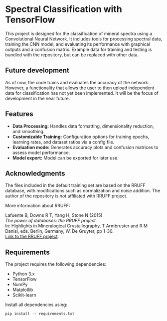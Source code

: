 # Spectral Classification with TensorFlow

This project is designed for the classification of mineral spectra using a Convolutional Neural Network. It includes tools for processing spectral data, training the CNN model, and evaluating its performance with graphical outputs and a confusion matrix. Example data for training and testing is bundled with the repository, but can be replaced with other data.

## Future development
As of now, the code trains and evaluates the accuracy of the network. However, a functionality that allows the user to then upload independent data for classification has not yet been implemented. It will be the focus of development in the near future.

## Features

- **Data Processing:** Handles data formatting, dimensionality reduction, and smoothing.
- **Customizable Training:** Configuration options for training epochs, learning rates, and dataset ratios via a config file.
- **Evaluation mode:** Generates accuracy plots and confusion matrices to assess model performance.
- **Model export:** Model can be exported for later use.

## Acknowledgments

The files included in the default training set are based on the RRUFF database, with modifications such as normalization and noise addition. The author of the repository is not affiliated with RRUFF project.

More information about RRUFF:

Lafuente B, Downs R T, Yang H, Stone N (2015)  
*The power of databases: the RRUFF project.*  
In: Highlights in Mineralogical Crystallography, T Armbruster and R M Danisi, eds. Berlin, Germany, W. De Gruyter, pp 1-30.  
[Link to the RRUFF project](https://rruff.info/).

## Requirements

The project requires the following dependencies:
- Python 3.x
- TensorFlow
- NumPy
- Matplotlib
- Scikit-learn

Install all dependencies using:
```bash
pip install -r requirements.txt
